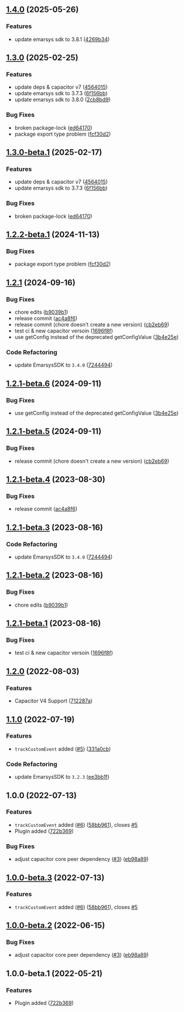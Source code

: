 ## [1.4.0](https://github.com/roller-ecom/capacitor-emarsys-sdk/compare/V1.3.0...V1.4.0) (2025-05-26)


### Features

* update emarsys sdk to 3.8.1 ([4269b34](https://github.com/roller-ecom/capacitor-emarsys-sdk/commit/4269b348446fbd16528db43921ae7bde28fd12cd))

## [1.3.0](https://github.com/roller-ecom/capacitor-emarsys-sdk/compare/V1.2.1...V1.3.0) (2025-02-25)


### Features

* update deps & capacitor v7 ([4564015](https://github.com/roller-ecom/capacitor-emarsys-sdk/commit/45640153b4ca596a95cfe62d80a6ff201d3e86aa))
* update emarsys sdk to 3.7.3 ([6f156bb](https://github.com/roller-ecom/capacitor-emarsys-sdk/commit/6f156bba839caae1dc22d2bfd14328ca66bd4ea0))
* update emarsys sdk to 3.8.0 ([2cb8bd9](https://github.com/roller-ecom/capacitor-emarsys-sdk/commit/2cb8bd945c25d9d191366bea031597bbdd488e31))


### Bug Fixes

* broken package-lock ([ed64170](https://github.com/roller-ecom/capacitor-emarsys-sdk/commit/ed64170f37a72fcc650cd785bd5de9051e75956d))
* package export type problem ([fcf30d2](https://github.com/roller-ecom/capacitor-emarsys-sdk/commit/fcf30d22b0aa64bd4dc956e543cda846c4dca282))

## [1.3.0-beta.1](https://github.com/roller-ecom/capacitor-emarsys-sdk/compare/V1.2.2-beta.1...V1.3.0-beta.1) (2025-02-17)


### Features

* update deps & capacitor v7 ([4564015](https://github.com/roller-ecom/capacitor-emarsys-sdk/commit/45640153b4ca596a95cfe62d80a6ff201d3e86aa))
* update emarsys sdk to 3.7.3 ([6f156bb](https://github.com/roller-ecom/capacitor-emarsys-sdk/commit/6f156bba839caae1dc22d2bfd14328ca66bd4ea0))


### Bug Fixes

* broken package-lock ([ed64170](https://github.com/roller-ecom/capacitor-emarsys-sdk/commit/ed64170f37a72fcc650cd785bd5de9051e75956d))

## [1.2.2-beta.1](https://github.com/roller-ecom/capacitor-emarsys-sdk/compare/V1.2.1...V1.2.2-beta.1) (2024-11-13)


### Bug Fixes

* package export type problem ([fcf30d2](https://github.com/roller-ecom/capacitor-emarsys-sdk/commit/fcf30d22b0aa64bd4dc956e543cda846c4dca282))

## [1.2.1](https://github.com/roller-ecom/capacitor-emarsys-sdk/compare/V1.2.0...V1.2.1) (2024-09-16)


### Bug Fixes

* chore edits ([b9039b1](https://github.com/roller-ecom/capacitor-emarsys-sdk/commit/b9039b1716432b2bc85c34bc0c9c04c273babddd))
* release commit ([ac4a8f6](https://github.com/roller-ecom/capacitor-emarsys-sdk/commit/ac4a8f6419223ccca5ef91d5c3bacc5451009973))
* release commit (chore doesn't create a new version) ([cb2eb69](https://github.com/roller-ecom/capacitor-emarsys-sdk/commit/cb2eb6959623897253144097fe7ac993ca0396c6))
* test ci & new capacitor versoin ([1696f8f](https://github.com/roller-ecom/capacitor-emarsys-sdk/commit/1696f8f6a0305b01ff7418a556a376f5b33b71ea))
* use getConfig instead of the deprecated getConfigValue ([3b4e25e](https://github.com/roller-ecom/capacitor-emarsys-sdk/commit/3b4e25e77562b44b10168b449e06463334393a15))


### Code Refactoring

* update EmarsysSDK to `3.4.0` ([7244494](https://github.com/roller-ecom/capacitor-emarsys-sdk/commit/724449403c1fb1d984e4d5ff3fc21fc3285124df))

## [1.2.1-beta.6](https://github.com/roller-ecom/capacitor-emarsys-sdk/compare/V1.2.1-beta.5...V1.2.1-beta.6) (2024-09-11)


### Bug Fixes

* use getConfig instead of the deprecated getConfigValue ([3b4e25e](https://github.com/roller-ecom/capacitor-emarsys-sdk/commit/3b4e25e77562b44b10168b449e06463334393a15))

## [1.2.1-beta.5](https://github.com/roller-ecom/capacitor-emarsys-sdk/compare/V1.2.1-beta.4...V1.2.1-beta.5) (2024-09-11)


### Bug Fixes

* release commit (chore doesn't create a new version) ([cb2eb69](https://github.com/roller-ecom/capacitor-emarsys-sdk/commit/cb2eb6959623897253144097fe7ac993ca0396c6))

## [1.2.1-beta.4](https://github.com/roller-ecom/capacitor-emarsys-sdk/compare/V1.2.1-beta.3...V1.2.1-beta.4) (2023-08-30)


### Bug Fixes

* release commit ([ac4a8f6](https://github.com/roller-ecom/capacitor-emarsys-sdk/commit/ac4a8f6419223ccca5ef91d5c3bacc5451009973))

## [1.2.1-beta.3](https://github.com/roller-ecom/capacitor-emarsys-sdk/compare/V1.2.1-beta.2...V1.2.1-beta.3) (2023-08-16)


### Code Refactoring

* update EmarsysSDK to `3.4.0` ([7244494](https://github.com/roller-ecom/capacitor-emarsys-sdk/commit/724449403c1fb1d984e4d5ff3fc21fc3285124df))

## [1.2.1-beta.2](https://github.com/roller-ecom/capacitor-emarsys-sdk/compare/V1.2.1-beta.1...V1.2.1-beta.2) (2023-08-16)


### Bug Fixes

* chore edits ([b9039b1](https://github.com/roller-ecom/capacitor-emarsys-sdk/commit/b9039b1716432b2bc85c34bc0c9c04c273babddd))

## [1.2.1-beta.1](https://github.com/roller-ecom/capacitor-emarsys-sdk/compare/V1.2.0...V1.2.1-beta.1) (2023-08-16)


### Bug Fixes

* test ci & new capacitor versoin ([1696f8f](https://github.com/roller-ecom/capacitor-emarsys-sdk/commit/1696f8f6a0305b01ff7418a556a376f5b33b71ea))

## [1.2.0](https://github.com/EinfachHans/capacitor-emarsys-sdk/compare/V1.1.0...V1.2.0) (2022-08-03)


### Features

* Capacitor V4 Support ([712287a](https://github.com/EinfachHans/capacitor-emarsys-sdk/commit/712287a89bd565256ebdcee98ec6c7deef89719d))

## [1.1.0](https://github.com/EinfachHans/capacitor-emarsys-sdk/compare/V1.0.0...V1.1.0) (2022-07-19)


### Features

* `trackCustomEvent` added ([#5](https://github.com/EinfachHans/capacitor-emarsys-sdk/issues/5)) ([331a0cb](https://github.com/EinfachHans/capacitor-emarsys-sdk/commit/331a0cb3652df99c455151672eeebae69296354f))


### Code Refactoring

* update EmarsysSDK to `3.2.3` ([ee3bb1f](https://github.com/EinfachHans/capacitor-emarsys-sdk/commit/ee3bb1f3a6bd53c3e9be72642ee0062583b36677))

## 1.0.0 (2022-07-13)


### Features

* `trackCustomEvent` added ([#6](https://github.com/EinfachHans/capacitor-emarsys-sdk/issues/6)) ([58bb961](https://github.com/EinfachHans/capacitor-emarsys-sdk/commit/58bb9614fb42557033367085189e2353c3c5055f)), closes [#5](https://github.com/EinfachHans/capacitor-emarsys-sdk/issues/5)
* Plugin added ([722b369](https://github.com/EinfachHans/capacitor-emarsys-sdk/commit/722b3696fcacc083cf580ad5f1f91a5c62f32739))


### Bug Fixes

* adjust capacitor core peer dependency ([#3](https://github.com/EinfachHans/capacitor-emarsys-sdk/issues/3)) ([eb98a89](https://github.com/EinfachHans/capacitor-emarsys-sdk/commit/eb98a8931a193c1b393a73c7727e0dbcd89008dd))

## [1.0.0-beta.3](https://github.com/EinfachHans/capacitor-emarsys-sdk/compare/V1.0.0-beta.2...V1.0.0-beta.3) (2022-07-13)


### Features

* `trackCustomEvent` added ([#6](https://github.com/EinfachHans/capacitor-emarsys-sdk/issues/6)) ([58bb961](https://github.com/EinfachHans/capacitor-emarsys-sdk/commit/58bb9614fb42557033367085189e2353c3c5055f)), closes [#5](https://github.com/EinfachHans/capacitor-emarsys-sdk/issues/5)

## [1.0.0-beta.2](https://github.com/EinfachHans/capacitor-emarsys-sdk/compare/V1.0.0-beta.1...V1.0.0-beta.2) (2022-06-15)


### Bug Fixes

* adjust capacitor core peer dependency ([#3](https://github.com/EinfachHans/capacitor-emarsys-sdk/issues/3)) ([eb98a89](https://github.com/EinfachHans/capacitor-emarsys-sdk/commit/eb98a8931a193c1b393a73c7727e0dbcd89008dd))

## 1.0.0-beta.1 (2022-05-21)


### Features

* Plugin added ([722b369](https://github.com/EinfachHans/capacitor-emarsys-sdk/commit/722b3696fcacc083cf580ad5f1f91a5c62f32739))

